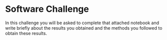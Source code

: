 # Software Challenge

In this challenge you will be asked to complete that attached notebook and write briefly about the results you obtained and the methods you followed to obtain these results. 